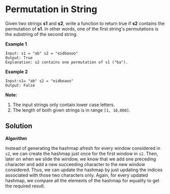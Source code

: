 # Permutation in String

Given two strings **s1** and **s2**, write a function to return true if **s2** contains the permutation of **s1**. In other words, one of the first string's permutations is the substring of the second string.

**Example 1**

```
Input: s1 = "ab" s2 = "eidbaooo"
Output: True
Explanation: s2 contains one permutation of s1 ("ba").
```

**Example 2**

```
Input:s1= "ab" s2 = "eidboaoo"
Output: False
```

**Note:**

1. The input strings only contain lower case letters.
1. The length of both given strings is in range `[1, 10,000]`.

## Solution

**Algorithm**

Instead of generating the hashmap afresh for every window considered in `s2`, we can create the hashmap just once for the first window in `s2`. Then, later on when we slide the window, we know that we add one preceding character and add a new succeeding character to the new window considered. Thus, we can update the hashmap by just updating the indices associated with those two characters only. Again, for every updated hashmap, we compare all the elements of the hashmap for equality to get the required result.

